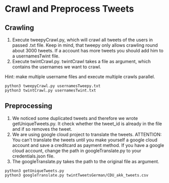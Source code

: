 # Crawl and Preprocess Tweets
## Crawling
1. Execute tweepyCrawl.py, which will crawl all tweets of the users in passed .txt file. Keep in mind, that tweepy only allows crawling round about 3000 tweets. If a account has more tweets you should add him to a usernamesTwint file.
2. Execute twintCrawl.py. twintCrawl takes a file as argument, which contains the usernames we want to crawl.

Hint: make multiple username files and execute multiple crawls parallel.
```
python3 tweepyCrawl.py usernamesTweepy.txt
python3 twintCrawl.py usernamesTwint.txt
```

## Preprocessing
1. We noticed some duplicated tweets and therefore we wrote getUniqueTweets.py. It check whether the tweet_id is already in the file and if so removes the tweet.
2. We are using google cloud project to translate the tweets.
ATTENTION: You can't translate the tweets until you make yourself a google cloud account and save a creditcard as payment method. If you have a google cloud account, change the path in googleTranslate.py to your credentials.json file.
3. The googleTranslate.py takes the path to the original file as argument.
```
python3 getUniqueTweets.py
python3 googleTranslate.py twintTweetsGerman/CDU_akk_tweets.csv
```